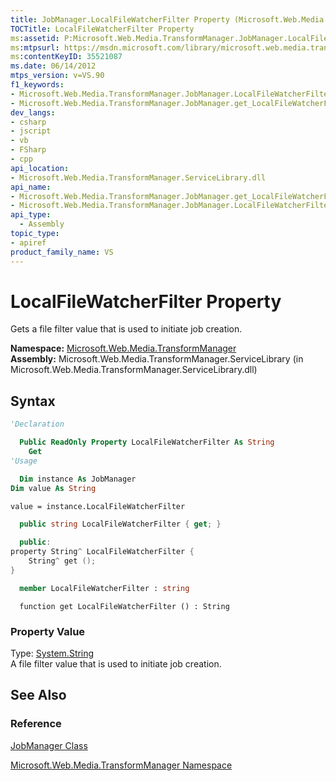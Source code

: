 ```yaml
---
title: JobManager.LocalFileWatcherFilter Property (Microsoft.Web.Media.TransformManager)
TOCTitle: LocalFileWatcherFilter Property
ms:assetid: P:Microsoft.Web.Media.TransformManager.JobManager.LocalFileWatcherFilter
ms:mtpsurl: https://msdn.microsoft.com/library/microsoft.web.media.transformmanager.jobmanager.localfilewatcherfilter(v=VS.90)
ms:contentKeyID: 35521087
ms.date: 06/14/2012
mtps_version: v=VS.90
f1_keywords:
- Microsoft.Web.Media.TransformManager.JobManager.LocalFileWatcherFilter
- Microsoft.Web.Media.TransformManager.JobManager.get_LocalFileWatcherFilter
dev_langs:
- csharp
- jscript
- vb
- FSharp
- cpp
api_location:
- Microsoft.Web.Media.TransformManager.ServiceLibrary.dll
api_name:
- Microsoft.Web.Media.TransformManager.JobManager.get_LocalFileWatcherFilter
- Microsoft.Web.Media.TransformManager.JobManager.LocalFileWatcherFilter
api_type:
  - Assembly
topic_type:
- apiref
product_family_name: VS
---
```


# LocalFileWatcherFilter Property

Gets a file filter value that is used to initiate job creation.

**Namespace:**  [Microsoft.Web.Media.TransformManager](microsoft-web-media-transformmanager-namespace.md)  
**Assembly:**  Microsoft.Web.Media.TransformManager.ServiceLibrary (in Microsoft.Web.Media.TransformManager.ServiceLibrary.dll)

## Syntax

```vb
'Declaration

  Public ReadOnly Property LocalFileWatcherFilter As String
    Get
'Usage

  Dim instance As JobManager
Dim value As String

value = instance.LocalFileWatcherFilter
```

```csharp
  public string LocalFileWatcherFilter { get; }
```

```cpp
  public:
property String^ LocalFileWatcherFilter {
    String^ get ();
}
```

``` fsharp
  member LocalFileWatcherFilter : string
```

```jscript
  function get LocalFileWatcherFilter () : String
```

### Property Value

Type: [System.String](https://msdn.microsoft.com/library/s1wwdcbf)  
A file filter value that is used to initiate job creation.  

## See Also

### Reference

[JobManager Class](jobmanager-class-microsoft-web-media-transformmanager.md)

[Microsoft.Web.Media.TransformManager Namespace](microsoft-web-media-transformmanager-namespace.md)
